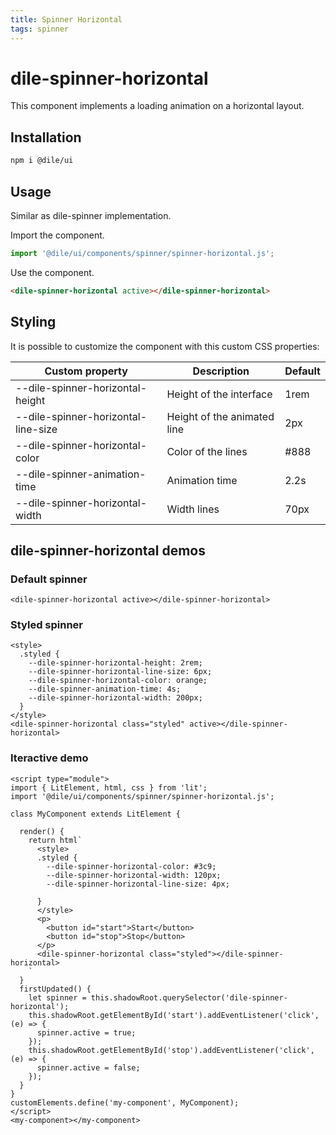 ```yaml
---
title: Spinner Horizontal
tags: spinner
---
```


# dile-spinner-horizontal

This component implements a loading animation on a horizontal layout.

## Installation

```bash
npm i @dile/ui
```

## Usage

Similar as dile-spinner implementation. 

Import the component.

```javascript
import '@dile/ui/components/spinner/spinner-horizontal.js';
```

Use the component.

```html
<dile-spinner-horizontal active></dile-spinner-horizontal>
```

## Styling

It is possible to customize the component with this custom CSS properties:

Custom property | Description | Default
----------------|-------------|---------
--dile-spinner-horizontal-height | Height of the interface | 1rem
--dile-spinner-horizontal-line-size | Height of the animated line | 2px
--dile-spinner-horizontal-color | Color of the lines | #888
--dile-spinner-animation-time | Animation time | 2.2s
--dile-spinner-horizontal-width | Width lines | 70px

## dile-spinner-horizontal demos

### Default spinner

```html:preview
<dile-spinner-horizontal active></dile-spinner-horizontal>
```

### Styled spinner

```html:preview
<style>
  .styled {
    --dile-spinner-horizontal-height: 2rem;
    --dile-spinner-horizontal-line-size: 6px;
    --dile-spinner-horizontal-color: orange;
    --dile-spinner-animation-time: 4s;
    --dile-spinner-horizontal-width: 200px;
  }
</style>
<dile-spinner-horizontal class="styled" active></dile-spinner-horizontal>
```

### Iteractive demo

```html:preview
<script type="module">
import { LitElement, html, css } from 'lit';
import '@dile/ui/components/spinner/spinner-horizontal.js';

class MyComponent extends LitElement {

  render() {
    return html`
      <style>
      .styled {
        --dile-spinner-horizontal-color: #3c9;
        --dile-spinner-horizontal-width: 120px;
        --dile-spinner-horizontal-line-size: 4px;

      }
      </style>
      <p>
        <button id="start">Start</button>
        <button id="stop">Stop</button>
      </p>
      <dile-spinner-horizontal class="styled"></dile-spinner-horizontal>
    `
  }
  firstUpdated() {
    let spinner = this.shadowRoot.querySelector('dile-spinner-horizontal');
    this.shadowRoot.getElementById('start').addEventListener('click', (e) => {
      spinner.active = true;
    });
    this.shadowRoot.getElementById('stop').addEventListener('click', (e) => {
      spinner.active = false;
    });
  }
}
customElements.define('my-component', MyComponent);
</script>
<my-component></my-component>
```
